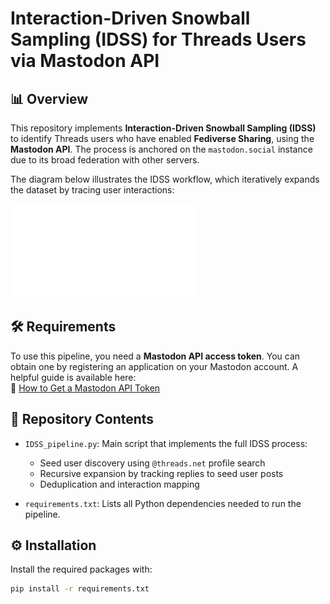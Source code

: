 # Interaction-Driven Snowball Sampling (IDSS) for Threads Users via Mastodon API

## 📊 Overview

This repository implements **Interaction-Driven Snowball Sampling (IDSS)** to identify Threads users who have enabled **Fediverse Sharing**, using the **Mastodon API**. The process is anchored on the `mastodon.social` instance due to its broad federation with other servers.

The diagram below illustrates the IDSS workflow, which iteratively expands the dataset by tracing user interactions:

![IDSS Data Collection Process](IDSS_data_collection_figure.pdf)

## 🛠️ Requirements

To use this pipeline, you need a **Mastodon API access token**. You can obtain one by registering an application on your Mastodon account. A helpful guide is available here:  
🔗 [How to Get a Mastodon API Token](https://martinheinz.dev/blog/86)

## 📁 Repository Contents

- `IDSS_pipeline.py`: Main script that implements the full IDSS process:
  - Seed user discovery using `@threads.net` profile search
  - Recursive expansion by tracking replies to seed user posts
  - Deduplication and interaction mapping

- `requirements.txt`: Lists all Python dependencies needed to run the pipeline.

## ⚙️ Installation

Install the required packages with:

```bash
pip install -r requirements.txt
